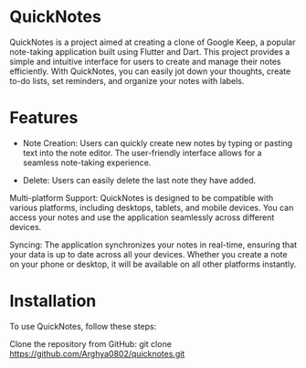 # QuickNotes

QuickNotes is a project aimed at creating a clone of Google Keep, a popular note-taking application built using Flutter and Dart. This project provides a simple and intuitive interface for users to create and manage their notes efficiently. With QuickNotes, you can easily jot down your thoughts, create to-do lists, set reminders, and organize your notes with labels.

# Features
- Note Creation: Users can quickly create new notes by typing or pasting text into the note editor. The user-friendly interface allows for a seamless note-taking experience.

- Delete: Users can easily delete the last note they have added.

Multi-platform Support: QuickNotes is designed to be compatible with various platforms, including desktops, tablets, and mobile devices. You can access your notes and use the application seamlessly across different devices.

Syncing: The application synchronizes your notes in real-time, ensuring that your data is up to date across all your devices. Whether you create a note on your phone or desktop, it will be available on all other platforms instantly.

# Installation
To use QuickNotes, follow these steps:

Clone the repository from GitHub: git clone https://github.com/Arghya0802/quicknotes.git
